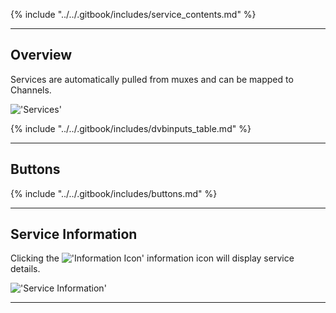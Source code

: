 
{% include "../../.gitbook/includes/service_contents.md" %}

---

## Overview

Services are automatically pulled from muxes and can be mapped to Channels.

!['Services'](static/img/doc/dvbinputs/dvbinput_service.png)

{% include "../../.gitbook/includes/dvbinputs_table.md" %}

---

## Buttons

{% include "../../.gitbook/includes/buttons.md" %}

---

## Service Information

Clicking the !['Information Icon'](static/img/doc/icons/information.png) 
information icon will display service details.

!['Service Information'](static/img/doc/dvbinputs/dvbinput_service_info.png)

---
